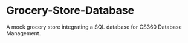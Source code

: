 # Grocery-Store-Database
A mock grocery store integrating a SQL database for CS360 Database Management.
